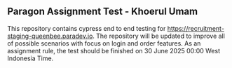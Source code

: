 ## Paragon Assignment Test - Khoerul Umam
This repository contains cypress end to end testing for https://recruitment-staging-queenbee.paradev.io. The repository will be updated to improve all of possible scenarios with focus on login and order features. As an assignment rule, the test should be finished on 30 June 2025 00:00 West Indonesia Time.